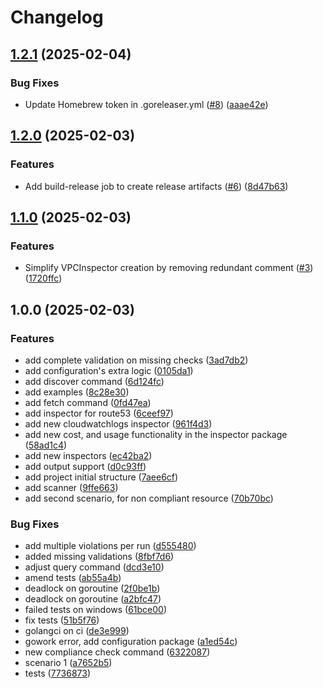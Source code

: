# Changelog

## [1.2.1](https://github.com/Excoriate/aws-taggy/compare/v1.2.0...v1.2.1) (2025-02-04)


### Bug Fixes

* Update Homebrew token in .goreleaser.yml ([#8](https://github.com/Excoriate/aws-taggy/issues/8)) ([aaae42e](https://github.com/Excoriate/aws-taggy/commit/aaae42e5f6959daa30f5e12f716990632417034e))

## [1.2.0](https://github.com/Excoriate/aws-taggy/compare/v1.1.0...v1.2.0) (2025-02-03)


### Features

* Add build-release job to create release artifacts ([#6](https://github.com/Excoriate/aws-taggy/issues/6)) ([8d47b63](https://github.com/Excoriate/aws-taggy/commit/8d47b6310b625e2b8586c4a39b9a7e4d960f5a39))

## [1.1.0](https://github.com/Excoriate/aws-taggy/compare/v1.0.0...v1.1.0) (2025-02-03)


### Features

* Simplify VPCInspector creation by removing redundant comment ([#3](https://github.com/Excoriate/aws-taggy/issues/3)) ([1720ffc](https://github.com/Excoriate/aws-taggy/commit/1720ffc1831a41f7f76c8d55e87b2cc965f85f02))

## 1.0.0 (2025-02-03)


### Features

* add complete validation on missing checks ([3ad7db2](https://github.com/Excoriate/aws-taggy/commit/3ad7db25f6a748fa5d43a2534511af4a4593b0d3))
* add configuration's extra logic ([0105da1](https://github.com/Excoriate/aws-taggy/commit/0105da168e0c37a89fd652e02efdcdcbc12f30f3))
* add discover command ([6d124fc](https://github.com/Excoriate/aws-taggy/commit/6d124fce9a519eba1e3466c063f941988f5a35b5))
* add examples ([8c28e30](https://github.com/Excoriate/aws-taggy/commit/8c28e30d706eab39ef0a544c1f85ea5877a15fb3))
* add fetch command ([0fd47ea](https://github.com/Excoriate/aws-taggy/commit/0fd47ea47c1ca46328e36fc63d457c60e391cc8c))
* add inspector for route53 ([6ceef97](https://github.com/Excoriate/aws-taggy/commit/6ceef97bcc16f5f14e2ccc7cd163e84dbca15656))
* add new cloudwatchlogs inspector ([961f4d3](https://github.com/Excoriate/aws-taggy/commit/961f4d3df332d3862efe3e94951ad558769ec1a5))
* add new cost, and usage functionality in the inspector package ([58ad1c4](https://github.com/Excoriate/aws-taggy/commit/58ad1c449a9f837d753a523d2424041dd7295305))
* add new inspectors ([ec42ba2](https://github.com/Excoriate/aws-taggy/commit/ec42ba2c475a96dcdc77c26834f6d3f13754d2de))
* add output support ([d0c93ff](https://github.com/Excoriate/aws-taggy/commit/d0c93ff6cabc91861629e4e518fb3a15a4a7e322))
* add project initial structure ([7aee6cf](https://github.com/Excoriate/aws-taggy/commit/7aee6cf59bb72223088c7beeda86195cefcceb8e))
* add scanner ([9ffe663](https://github.com/Excoriate/aws-taggy/commit/9ffe66388e2ead087c366dcccdad59b43b25cb00))
* add second scenario, for non compliant resource ([70b70bc](https://github.com/Excoriate/aws-taggy/commit/70b70bcbd6b6a661a0b7ce2618b569571dc81a1e))


### Bug Fixes

* add multiple violations per run ([d555480](https://github.com/Excoriate/aws-taggy/commit/d5554801b73b0c88eae69aaa053036e9618611bf))
* added missing validations ([8fbf7d6](https://github.com/Excoriate/aws-taggy/commit/8fbf7d6e2b52fab981a786584aea4da90cc8d086))
* adjust query command ([dcd3e10](https://github.com/Excoriate/aws-taggy/commit/dcd3e10f40c76e7d3428919da95b6e05b4327baa))
* amend tests ([ab55a4b](https://github.com/Excoriate/aws-taggy/commit/ab55a4b12d2865340568a7e1e9e051ceb649b002))
* deadlock on goroutine ([2f0be1b](https://github.com/Excoriate/aws-taggy/commit/2f0be1ba37021ba660fadceef415bf1fe9e484ea))
* deadlock on goroutine ([a2bfc47](https://github.com/Excoriate/aws-taggy/commit/a2bfc47c3d2fbbeb7fd9a6b23571526475861641))
* failed tests on windows ([61bce00](https://github.com/Excoriate/aws-taggy/commit/61bce00b15345735800363b3a6120042e03a9cc6))
* fix tests ([51b5f76](https://github.com/Excoriate/aws-taggy/commit/51b5f76c4df7e411edd7db67520f3f2c31fddf6b))
* golangci on ci ([de3e999](https://github.com/Excoriate/aws-taggy/commit/de3e99942319f477354255b2e9cb6caf410a0b1e))
* gowork error, add configuration package ([a1ed54c](https://github.com/Excoriate/aws-taggy/commit/a1ed54c54c3e370c83014bf8d44f1aa936a48bd3))
* new compliance check command ([6322087](https://github.com/Excoriate/aws-taggy/commit/63220875912b527badedae241f78357e6e71edc4))
* scenario 1 ([a7652b5](https://github.com/Excoriate/aws-taggy/commit/a7652b5ce4e528f0ed4132cc5aa730995936f83f))
* tests ([7736873](https://github.com/Excoriate/aws-taggy/commit/7736873ad21a7490539829bd70f3d668d4ef6aa7))
